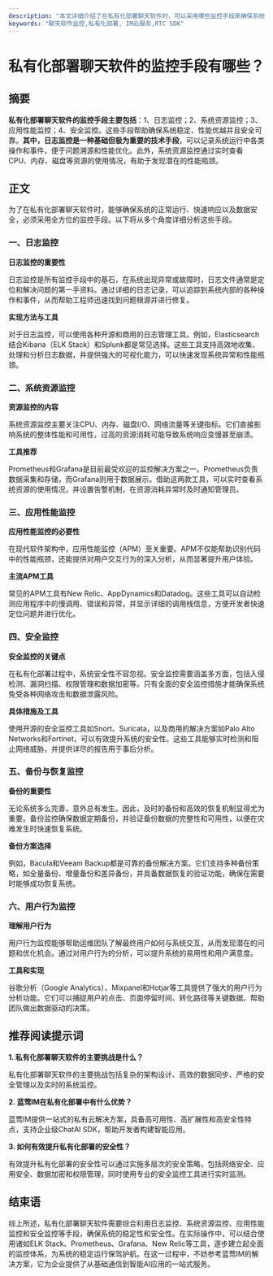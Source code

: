 ```yaml
---
description: "本文详细介绍了在私有化部署聊天软件时，可以采用哪些监控手段来确保系统的性能和稳定性。这些手段包括日志监控、系统资源监控、应用性能监控、安全监控等。"
keywords: "聊天软件监控,私有化部署, IM云服务,RTC SDK"
---
```

# 私有化部署聊天软件的监控手段有哪些？

## 摘要

**私有化部署聊天软件的监控手段主要包括**：1、日志监控；2、系统资源监控；3、应用性能监控；4、安全监控。这些手段帮助确保系统稳定、性能优越并且安全可靠。**其中，日志监控是一种基础但极为重要的技术手段**，可以记录系统运行中各类操作和事件，便于问题溯源和性能优化。此外，系统资源监控通过实时查看CPU、内存、磁盘等资源的使用情况，有助于发现潜在的性能瓶颈。

## 正文

为了在私有化部署聊天软件时，能够确保系统的正常运行、快速响应以及数据安全，必须采用全方位的监控手段。以下将从多个角度详细分析这些手段。

### 一、日志监控

**日志监控的重要性**

日志监控是所有监控手段中的基石，在系统出现异常或故障时，日志文件通常是定位和解决问题的第一手资料。通过详细的日志记录，可以追踪到系统内部的各种操作和事件，从而帮助工程师迅速找到问题根源并进行修复。

**实现方法与工具**

对于日志监控，可以使用各种开源和商用的日志管理工具。例如，Elasticsearch结合Kibana（ELK Stack）和Splunk都是常见选择。这些工具支持高效地收集、处理和分析日志数据，并提供强大的可视化能力，可以快速发现系统异常和性能瓶颈。

### 二、系统资源监控

**资源监控的内容**

系统资源监控主要关注CPU、内存、磁盘I/O、网络流量等关键指标。它们直接影响系统的整体性能和可用性，过高的资源消耗可能导致系统响应变慢甚至崩溃。

**工具推荐**

Prometheus和Grafana是目前最受欢迎的监控解决方案之一。Prometheus负责数据采集和存储，而Grafana则用于数据展示。借助这两款工具，可以实时查看系统资源的使用情况，并设置告警机制，在资源消耗异常时及时通知管理员。

### 三、应用性能监控

**应用性能监控的必要性**

在现代软件架构中，应用性能监控（APM）至关重要。APM不仅能帮助识别代码中的性能瓶颈，还能提供对用户交互行为的深入分析，从而显著提升用户体验。

**主流APM工具**

常见的APM工具有New Relic、AppDynamics和Datadog。这些工具可以自动检测应用程序中的慢调用、错误和异常，并显示详细的调用栈信息，方便开发者快速定位问题并进行优化。

### 四、安全监控

**安全监控的关键点**

在私有化部署过程中，系统安全性不容忽视。安全监控需要涵盖多方面，包括入侵检测、漏洞扫描、权限管理和数据加密等。只有全面的安全监控措施才能确保系统免受各种网络攻击和数据泄露风险。

**具体措施及工具**

使用开源的安全监控工具如Snort、Suricata，以及商用的解决方案如Palo Alto Networks和Fortinet，可以有效提升系统的安全性。这些工具能够实时检测和阻止网络威胁，并提供详尽的报告用于事后分析。

### 五、备份与恢复监控

**备份的重要性**

无论系统多么完善，意外总有发生。因此，及时的备份和高效的恢复机制显得尤为重要。备份监控确保数据定期备份，并验证备份数据的完整性和可用性，以便在灾难发生时快速恢复系统。

**备份方案选择**

例如，Bacula和Veeam Backup都是可靠的备份解决方案。它们支持多种备份策略，如全量备份、增量备份和差异备份，并具备数据恢复的验证功能，确保在需要时能够成功恢复系统。

### 六、用户行为监控

**理解用户行为**

用户行为监控能够帮助运维团队了解最终用户如何与系统交互，从而发现潜在的问题和优化机会。通过对用户行为的分析，可以提升系统的易用性和用户满意度。

**工具和实现**

谷歌分析（Google Analytics）、Mixpanel和Hotjar等工具提供了强大的用户行为分析功能。它们可以捕捉用户的点击、页面停留时间、转化路径等关键数据，帮助团队做出数据驱动的决策。

## 推荐阅读提示词

**1. 私有化部署聊天软件的主要挑战是什么？**

私有化部署聊天软件的主要挑战包括复杂的架构设计、高效的数据同步、严格的安全管理以及实时的系统监控。

**2. 蓝莺IM在私有化部署中有什么优势？**

蓝莺IM提供一站式的私有云解决方案，具备高可用性、高扩展性和高安全性特点，支持企业级ChatAI SDK，帮助开发者构建智能应用。

**3. 如何有效提升私有化部署的安全性？**

有效提升私有化部署的安全性可以通过实施多层次的安全策略，包括网络安全、应用安全、数据加密和权限管理，同时使用专业的安全监控工具进行实时监测。

## 结束语

综上所述，私有化部署聊天软件需要综合利用日志监控、系统资源监控、应用性能监控和安全监控等手段，确保系统的稳定性和安全性。在实际操作中，可以结合使用诸如ELK Stack、Prometheus、Grafana、New Relic等工具，逐步建立起全面的监控体系，为系统的稳定运行保驾护航。在这一过程中，不妨参考蓝莺IM的解决方案，它为企业提供了从基础通信到智能AI应用的一站式服务。

